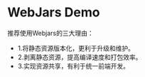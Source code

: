 # WebJars Demo
推荐使用Webjars的三大理由：  
- 1.将静态资源版本化，更利于升级和维护。
- 2.剥离静态资源，提高编译速度和打包效率。
- 3.实现资源共享，有利于统一前端开发。
